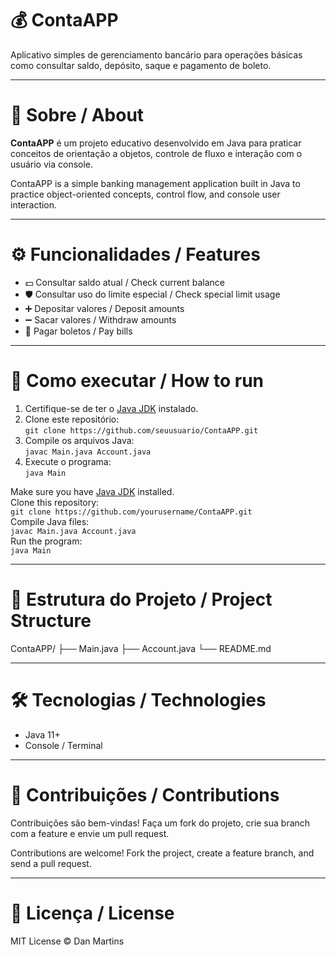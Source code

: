 # 💰 ContaAPP

Aplicativo simples de gerenciamento bancário para operações básicas como consultar saldo, depósito, saque e pagamento de boleto.

---

# 📖 Sobre / About

**ContaAPP** é um projeto educativo desenvolvido em Java para praticar conceitos de orientação a objetos, controle de fluxo e interação com o usuário via console.

ContaAPP is a simple banking management application built in Java to practice object-oriented concepts, control flow, and console user interaction.

---

# ⚙️ Funcionalidades / Features

- 💵 Consultar saldo atual / Check current balance  
- 🛡️ Consultar uso do limite especial / Check special limit usage  
- ➕ Depositar valores / Deposit amounts  
- ➖ Sacar valores / Withdraw amounts  
- 🧾 Pagar boletos / Pay bills  

---

# 🚀 Como executar / How to run

1. Certifique-se de ter o [Java JDK](https://www.oracle.com/java/technologies/javase-jdk11-downloads.html) instalado.  
2. Clone este repositório:  
   `git clone https://github.com/seuusuario/ContaAPP.git`  
3. Compile os arquivos Java:  
   `javac Main.java Account.java`  
4. Execute o programa:  
   `java Main`  

Make sure you have [Java JDK](https://www.oracle.com/java/technologies/javase-jdk11-downloads.html) installed.  
Clone this repository:  
`git clone https://github.com/yourusername/ContaAPP.git`  
Compile Java files:  
`javac Main.java Account.java`  
Run the program:  
`java Main`  

---

# 📂 Estrutura do Projeto / Project Structure

ContaAPP/
├── Main.java
├── Account.java
└── README.md


---

# 🛠️ Tecnologias / Technologies

- Java 11+  
- Console / Terminal  

---

# 🤝 Contribuições / Contributions

Contribuições são bem-vindas! Faça um fork do projeto, crie sua branch com a feature e envie um pull request.

Contributions are welcome! Fork the project, create a feature branch, and send a pull request.

---

# 📄 Licença / License

MIT License © Dan Martins
